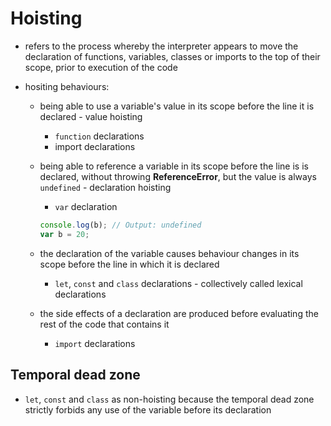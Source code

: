 # Hoisting

- refers to the process whereby the interpreter appears to move the declaration of functions, variables, classes or imports to the top of their scope, prior to execution of the code
- hositing behaviours:

  - being able to use a variable's value in its scope before the line it is declared - value hoisting
    - `function` declarations
    - import declarations
  - being able to reference a variable in its scope before the line is is declared, without throwing **ReferenceError**, but the value is always `undefined` - declaration hoisting

    - `var` declaration

    ```js
    console.log(b); // Output: undefined
    var b = 20;
    ```

  - the declaration of the variable causes behaviour changes in its scope before the line in which it is declared
    - `let`, `const` and `class` declarations - collectively called lexical declarations
  - the side effects of a declaration are produced before evaluating the rest of the code that contains it
    - `import` declarations

## Temporal dead zone

- `let`, `const` and `class` as non-hoisting because the temporal dead zone strictly forbids any use of the variable before its declaration
